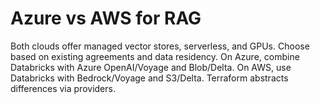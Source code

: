 # Azure vs AWS for RAG

Both clouds offer managed vector stores, serverless, and GPUs. Choose based on existing agreements and data residency. On Azure, combine Databricks with Azure OpenAI/Voyage and Blob/Delta. On AWS, use Databricks with Bedrock/Voyage and S3/Delta. Terraform abstracts differences via providers.

